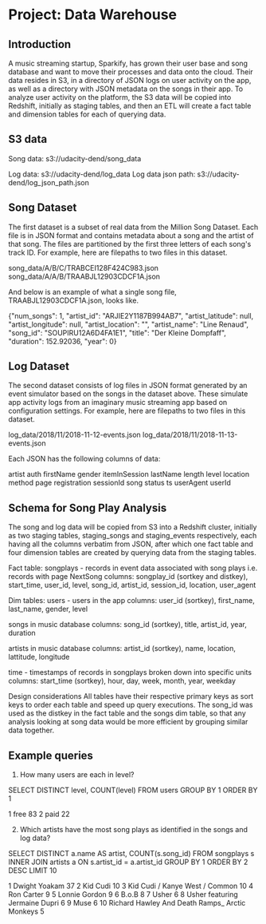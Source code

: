 # Project: Data Warehouse

## Introduction
A music streaming startup, Sparkify, has grown their user base and song database and want to move their processes and data onto the cloud. Their data resides in S3, in a directory of JSON logs on user activity on the app, as well as a directory with JSON metadata on the songs in their app. To analyze user activity on the platform, the S3 data will be copied into Redshift, initially as staging tables, and then an ETL will create a fact table and dimension tables for each of querying data.


## S3 data
Song data: s3://udacity-dend/song_data

Log data: s3://udacity-dend/log_data
Log data json path: s3://udacity-dend/log_json_path.json

## Song Dataset
The first dataset is a subset of real data from the Million Song Dataset. Each file is in JSON format and contains metadata about a song and the artist of that song. The files are partitioned by the first three letters of each song's track ID. For example, here are filepaths to two files in this dataset.

song_data/A/B/C/TRABCEI128F424C983.json
song_data/A/A/B/TRAABJL12903CDCF1A.json

And below is an example of what a single song file, TRAABJL12903CDCF1A.json, looks like.

{"num_songs": 1, "artist_id": "ARJIE2Y1187B994AB7", "artist_latitude": null, "artist_longitude": null, "artist_location": "", "artist_name": "Line Renaud", "song_id": "SOUPIRU12A6D4FA1E1", "title": "Der Kleine Dompfaff", "duration": 152.92036, "year": 0}

## Log Dataset
The second dataset consists of log files in JSON format generated by an event simulator based on the songs in the dataset above. These simulate app activity logs from an imaginary music streaming app based on configuration settings. For example, here are filepaths to two files in this dataset.

log_data/2018/11/2018-11-12-events.json
log_data/2018/11/2018-11-13-events.json

Each JSON has the following columns of data:

artist
auth
firstName
gender
itemInSession
lastName
length
level
location
method
page
registration
sessionId
song
status
ts
userAgent
userId

## Schema for Song Play Analysis
The song and log data will be copied from S3 into a Redshift cluster, initially as two staging tables, staging_songs and staging_events respectively, each having all the columns verbatim from JSON, after which one fact table and four dimension tables are created by querying data from the staging tables.

Fact table:
songplays - records in event data associated with song plays i.e. records with page NextSong
columns: songplay_id (sortkey and distkey), start_time, user_id, level, song_id, artist_id, session_id, location, user_agent

Dim tables:
users - users in the app 
columns: user_id (sortkey), first_name, last_name, gender, level

songs in music database
columns: song_id (sortkey), title, artist_id, year, duration

artists in music database
columns: artist_id (sortkey), name, location, lattitude, longitude

time - timestamps of records in songplays broken down into specific units
columns: start_time (sortkey), hour, day, week, month, year, weekday

Design considerations
All tables have their respective primary keys as sort keys to order each table and speed up query executions. The song_id was used as the distkey in the fact table and the songs dim table, so that any analysis looking at song data would be more efficient by grouping similar data together.

## Example queries

1. How many users are each in level?

SELECT DISTINCT
level,
COUNT(level)
FROM users
GROUP BY 1
ORDER BY 1

1 free 83
2 paid 22

2. Which artists have the most song plays as identified in the songs and log data?

SELECT DISTINCT
a.name AS artist,
COUNT(s.song_id)
FROM songplays s
INNER JOIN artists a ON s.artist_id = a.artist_id
GROUP BY 1
ORDER BY 2 DESC
LIMIT 10

1 Dwight Yoakam 37
2 Kid Cudi 10
3 Kid Cudi / Kanye West / Common 10
4 Ron Carter 9
5 Lonnie Gordon 9
6 B.o.B 8
7 Usher 6
8 Usher featuring Jermaine Dupri 6
9 Muse 6
10 Richard Hawley And Death Ramps_ Arctic Monkeys 5